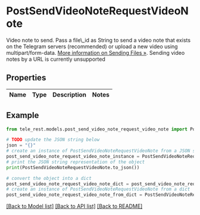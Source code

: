 # PostSendVideoNoteRequestVideoNote

Video note to send. Pass a file\\_id as String to send a video note that exists on the Telegram servers (recommended) or upload a new video using multipart/form-data. [More information on Sending Files »](https://core.telegram.org/bots/api/#sending-files). Sending video notes by a URL is currently unsupported

## Properties

Name | Type | Description | Notes
------------ | ------------- | ------------- | -------------

## Example

```python
from tele_rest.models.post_send_video_note_request_video_note import PostSendVideoNoteRequestVideoNote

# TODO update the JSON string below
json = "{}"
# create an instance of PostSendVideoNoteRequestVideoNote from a JSON string
post_send_video_note_request_video_note_instance = PostSendVideoNoteRequestVideoNote.from_json(json)
# print the JSON string representation of the object
print(PostSendVideoNoteRequestVideoNote.to_json())

# convert the object into a dict
post_send_video_note_request_video_note_dict = post_send_video_note_request_video_note_instance.to_dict()
# create an instance of PostSendVideoNoteRequestVideoNote from a dict
post_send_video_note_request_video_note_from_dict = PostSendVideoNoteRequestVideoNote.from_dict(post_send_video_note_request_video_note_dict)
```
[[Back to Model list]](../README.md#documentation-for-models) [[Back to API list]](../README.md#documentation-for-api-endpoints) [[Back to README]](../README.md)


